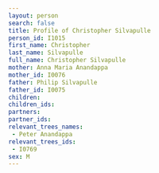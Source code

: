 ```yaml
---
layout: person
search: false
title: Profile of Christopher Silvapulle
person_id: I1015
first_name: Christopher
last_name: Silvapulle
full_name: Christopher Silvapulle
mother: Anna Maria Anandappa
mother_id: I0076
father: Philip Silvapulle
father_id: I0075
children:
children_ids:
partners:
partner_ids:
relevant_trees_names:
 - Peter Anandappa
relevant_trees_ids:
 - I0769
sex: M
---
```


